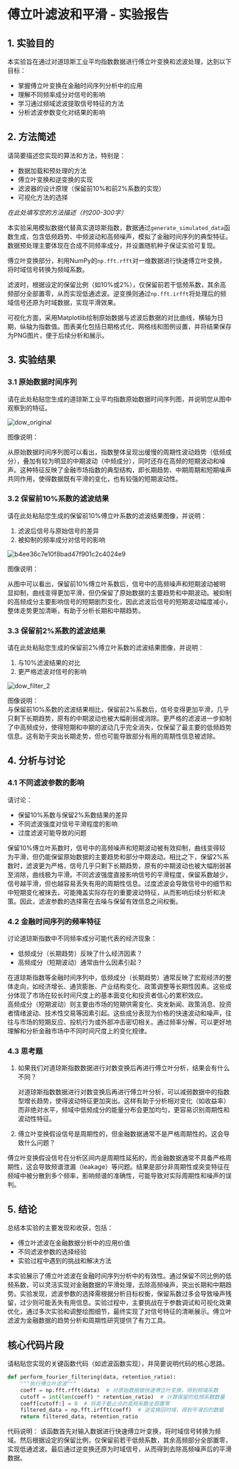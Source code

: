 # 傅立叶滤波和平滑 - 实验报告

## 1. 实验目的

本实验旨在通过对道琼斯工业平均指数数据进行傅立叶变换和滤波处理，达到以下目标：
- 掌握傅立叶变换在金融时间序列分析中的应用
- 理解不同频率成分对信号的影响
- 学习通过频域滤波提取信号特征的方法
- 分析滤波参数变化对结果的影响

## 2. 方法简述

请简要描述您实现的算法和方法，特别是：
- 数据加载和预处理的方法
- 傅立叶变换和逆变换的实现
- 滤波器的设计原理（保留前10%和前2%系数的实现）
- 可视化方法的选择

_在此处填写您的方法描述（约200-300字）_

本实验采用模拟数据代替真实道琼斯指数，数据通过`generate_simulated_data`函数生成，包含低频趋势、中频波动和高频噪声，模拟了金融时间序列的典型特征。数据预处理主要体现在合成不同频率成分，并设置随机种子保证实验可复现。

傅立叶变换部分，利用NumPy的`np.fft.rfft`对一维数据进行快速傅立叶变换，将时域信号转换为频域系数。

滤波时，根据设定的保留比例（如10%或2%），仅保留前若干低频系数，其余高频部分全部置零，从而实现低通滤波。逆变换则通过`np.fft.irfft`将处理后的频域信号还原为时域数据，实现平滑效果。

可视化方面，采用Matplotlib绘制原始数据与滤波后数据的对比曲线，横轴为日期，纵轴为指数值。图表美化包括日期格式化、网格线和图例设置，并将结果保存为PNG图片，便于后续分析和展示。
## 3. 实验结果

### 3.1 原始数据时间序列

请在此处粘贴您生成的道琼斯工业平均指数原始数据时间序列图，并说明您从图中观察到的特征。

![dow_original](https://github.com/user-attachments/assets/c7368309-9ca8-4ca7-9383-34ac4128d97b)


图像说明：

从原始数据时间序列图可以看出，指数整体呈现出缓慢的周期性波动趋势（低频成分），叠加有较为明显的中期波动（中频成分），同时还存在高频的短期波动和噪声。这种特征反映了金融市场指数的典型结构，即长期趋势、中期周期和短期噪声共同作用，使得数据既有平滑的变化，也有较强的短期波动性。
### 3.2 保留前10%系数的滤波结果

请在此处粘贴您生成的保留前10%傅立叶系数的滤波结果图像，并说明：
1. 滤波后信号与原始信号的差异
2. 被抑制的频率成分对信号的影响

![b4ee36c7e10f8bad47f901c2c4024e9](https://github.com/user-attachments/assets/dfea5224-610e-42e8-9179-2e5719a207ab)




图像说明：

从图中可以看出，保留前10%傅立叶系数后，信号中的高频噪声和短期波动被明显抑制，曲线变得更加平滑，但仍保留了原始数据的主要趋势和中期波动。被抑制的高频成分主要影响信号的短期剧烈变化，因此滤波后信号的短期波动幅度减小，整体走势更加清晰，有助于分析长期和中期趋势。

### 3.3 保留前2%系数的滤波结果

请在此处粘贴您生成的保留前2%傅立叶系数的滤波结果图像，并说明：
1. 与10%滤波结果的对比
2. 更严格滤波对信号的影响

![dow_filter_2](https://github.com/user-attachments/assets/99114fcf-3db0-44f2-9e69-feef5506557a)


图像说明：  
与保留前10%系数的滤波结果相比，保留前2%系数后，信号变得更加平滑，几乎只剩下长期趋势，原有的中期波动也被大幅削弱或消除。更严格的滤波进一步抑制了中高频成分，使得短期和中期的波动几乎完全消失，仅保留了最主要的低频趋势信息。这有助于突出长期走势，但也可能导致部分有用的周期性信息被滤除。

## 4. 分析与讨论

### 4.1 不同滤波参数的影响

请讨论：
- 保留10%系数与保留2%系数结果的差异
- 不同滤波强度对信号平滑程度的影响
- 过度滤波可能导致的问题

保留10%傅立叶系数时，信号中的高频噪声和短期波动被有效抑制，曲线变得较为平滑，但仍能保留原始数据的主要趋势和部分中期波动。相比之下，保留2%系数时，滤波更为严格，信号几乎只剩下长期趋势，原有的中期波动也被大幅削弱甚至消除，曲线极为平滑。不同滤波强度直接影响信号的平滑程度，保留系数越少，信号越平滑，但也越容易丢失有用的周期性信息。过度滤波会导致信号中的细节和中短期变化被抹去，可能掩盖实际存在的重要波动特征，从而影响后续分析和决策。因此，滤波参数的选择需在去噪与保留有效信息之间权衡。

### 4.2 金融时间序列的频率特征

讨论道琼斯指数中不同频率成分可能代表的经济现象：
- 低频成分（长期趋势）反映了什么经济因素？
- 高频成分（短期波动）通常由什么因素引起？

在道琼斯指数等金融时间序列中，低频成分（长期趋势）通常反映了宏观经济的整体走向，如经济增长、通货膨胀、产业结构变化、政策调整等长期性因素。这些成分体现了市场在较长时间尺度上的基本面变化和投资者信心的累积效应。  
高频成分（短期波动）则主要由市场的短期供需变化、突发新闻、政策消息、投资者情绪波动、技术性交易等因素引起。这些成分表现为价格的快速波动和噪声，往往与市场的短期反应、投机行为或外部冲击密切相关。通过频率分解，可以更好地理解和分析金融市场中不同时间尺度上的变化规律。
### 4.3 思考题

1. 如果我们对道琼斯指数数据进行对数变换后再进行傅立叶分析，结果会有什么不同？

   对道琼斯指数数据进行对数变换后再进行傅立叶分析，可以减弱数据中的指数型增长趋势，使得波动特征更加突出。这样有助于分析相对变化（如收益率）而非绝对水平，频域中低频成分的能量分布会更加均匀，更容易识别周期性和波动性特征。

2. 傅立叶变换假设信号是周期性的，但金融数据通常不是严格周期性的。这会导致什么问题？

傅立叶变换假设信号在分析区间内是周期性延拓的，而金融数据通常不具备严格周期性，这会导致频谱泄漏（leakage）等问题。结果是部分非周期性或突变特征在频域中被分散到多个频率，影响频谱的准确性，可能导致对实际周期性和噪声的误判。
## 5. 结论

总结本实验的主要发现和收获，包括：
- 傅立叶滤波在金融数据分析中的应用价值
- 不同滤波参数的选择经验
- 实验过程中遇到的挑战和解决方法

本实验展示了傅立叶滤波在金融时间序列分析中的有效性。通过保留不同比例的低频系数，可以灵活实现对金融数据的平滑处理，去除高频噪声，突出长期和中期趋势。实验发现，滤波参数的选择需根据分析目标权衡，保留系数过多会导致噪声残留，过少则可能丢失有用信息。实验过程中，主要挑战在于参数调试和可视化效果优化，通过多次实验和调整绘图细节，最终实现了对信号特征的清晰展示。傅立叶滤波为金融数据的趋势分析和周期性研究提供了有力工具。
## 核心代码片段

请粘贴您实现的关键函数代码（如滤波函数实现），并简要说明代码的核心思路。

```python
def perform_fourier_filtering(data, retention_ratio):
    """执行傅立叶滤波"""
    coeff = np.fft.rfft(data)  # 对原始数据做快速傅立叶变换，得到频域系数
    cutoff = int(len(coeff) * retention_ratio)  # 计算保留的低频系数数量
    coeff[cutoff:] = 0  # 将高于截止点的高频系数全部置零
    filtered_data = np.fft.irfft(coeff)  # 逆变换回时域，得到平滑后的数据
    return filtered_data, retention_ratio
```

代码说明：
该函数首先对输入数据进行快速傅立叶变换，将时域信号转换为频域。然后根据设定的保留比例，仅保留前若干低频系数，其余高频部分全部置零，实现低通滤波。最后通过逆变换还原为时域信号，从而得到去除高频噪声后的平滑数据。


